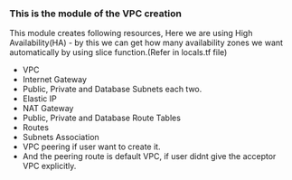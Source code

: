 ### This is the module of the VPC creation 

This module creates following resources, 
Here we are using High Availability(HA) - by this we can get how many availability zones we want automatically by using slice function.(Refer in locals.tf file)

-  VPC
-  Internet Gateway
-  Public, Private and Database Subnets each two. 
-  Elastic IP
-  NAT Gateway
-  Public, Private and Database Route Tables
-  Routes
-  Subnets Association
-  VPC peering if user want to create it.
-  And the peering route is default VPC, if user didnt give the acceptor VPC explicitly.



